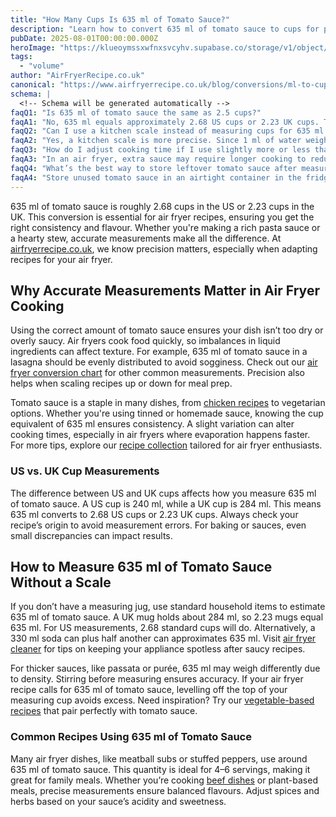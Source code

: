 ```yaml
---
title: "How Many Cups Is 635 ml of Tomato Sauce?"
description: "Learn how to convert 635 ml of tomato sauce to cups for perfect air fryer recipes every time. Get accurate measurements now!"
pubDate: 2025-08-01T00:00:00.000Z
heroImage: "https://klueoymssxwfnxsvcyhv.supabase.co/storage/v1/object/public/Shmucket/how-many-cups-is-635-ml-of-tomato-sauce.webp"
tags:
  - "volume"
author: "AirFryerRecipe.co.uk"
canonical: "https://www.airfryerrecipe.co.uk/blog/conversions/ml-to-cups/how-many-cups-is-635-ml-of-tomato-sauce"
schema: |
  <!-- Schema will be generated automatically -->
faqQ1: "Is 635 ml of tomato sauce the same as 2.5 cups?"
faqA1: "No, 635 ml equals approximately 2.68 US cups or 2.23 UK cups. The exact conversion depends on whether you’re using US or UK measurements. Always check your recipe’s measurement standard for accuracy."
faqQ2: "Can I use a kitchen scale instead of measuring cups for 635 ml of tomato sauce?"
faqA2: "Yes, a kitchen scale is more precise. Since 1 ml of water weighs 1 gram, 635 ml of tomato sauce is roughly 635 grams, though density may vary slightly. For thicker sauces, weighing ensures consistency in air fryer recipes."
faqQ3: "How do I adjust cooking time if I use slightly more or less than 635 ml of tomato sauce?"
faqA3: "In an air fryer, extra sauce may require longer cooking to reduce liquid, while less sauce might dry out the dish. Start with the recommended time and check halfway. Stirring or covering with foil can help manage moisture levels."
faqQ4: "What’s the best way to store leftover tomato sauce after measuring 635 ml?"
faqA4: "Store unused tomato sauce in an airtight container in the fridge for up to 5 days. For longer storage, freeze it in portion-sized containers. Reheat gently in a saucepan or microwave before adding to air fryer recipes."
---
```

<p>635 ml of tomato sauce is roughly 2.68 cups in the US or 2.23 cups in the UK. This conversion is essential for air fryer recipes, ensuring you get the right consistency and flavour. Whether you're making a rich pasta sauce or a hearty stew, accurate measurements make all the difference. At <a href=https://www.airfryerrecipe.co.uk/>airfryerrecipe.co.uk</a>, we know precision matters, especially when adapting recipes for your air fryer.</p>  

<h2>Why Accurate Measurements Matter in Air Fryer Cooking</h2>  
<p>Using the correct amount of tomato sauce ensures your dish isn’t too dry or overly saucy. Air fryers cook food quickly, so imbalances in liquid ingredients can affect texture. For example, 635 ml of tomato sauce in a lasagna should be evenly distributed to avoid sogginess. Check out our <a href=https://www.airfryerrecipe.co.uk/air-fryer-conversion-chart>air fryer conversion chart</a> for other common measurements. Precision also helps when scaling recipes up or down for meal prep.</p>  

<p>Tomato sauce is a staple in many dishes, from <a href=https://www.airfryerrecipe.co.uk/recipe-category/chicken>chicken recipes</a> to vegetarian options. Whether you're using tinned or homemade sauce, knowing the cup equivalent of 635 ml ensures consistency. A slight variation can alter cooking times, especially in air fryers where evaporation happens faster. For more tips, explore our <a href=https://www.airfryerrecipe.co.uk/recipes>recipe collection</a> tailored for air fryer enthusiasts.</p>  

<h3>US vs. UK Cup Measurements</h3>  
<p>The difference between US and UK cups affects how you measure 635 ml of tomato sauce. A US cup is 240 ml, while a UK cup is 284 ml. This means 635 ml converts to 2.68 US cups or 2.23 UK cups. Always check your recipe’s origin to avoid measurement errors. For baking or sauces, even small discrepancies can impact results.</p>  

<h2>How to Measure 635 ml of Tomato Sauce Without a Scale</h2>  
<p>If you don’t have a measuring jug, use standard household items to estimate 635 ml of tomato sauce. A UK mug holds about 284 ml, so 2.23 mugs equal 635 ml. For US measurements, 2.68 standard cups will do. Alternatively, a 330 ml soda can plus half another can approximates 635 ml. Visit <a href=https://www.airfryerrecipe.co.uk/air-fryer-cleaner>air fryer cleaner</a> for tips on keeping your appliance spotless after saucy recipes.</p>  

<p>For thicker sauces, like passata or purée, 635 ml may weigh differently due to density. Stirring before measuring ensures accuracy. If your air fryer recipe calls for 635 ml of tomato sauce, levelling off the top of your measuring cup avoids excess. Need inspiration? Try our <a href=https://www.airfryerrecipe.co.uk/recipe-category/vegetables>vegetable-based recipes</a> that pair perfectly with tomato sauce.</p>  

<h3>Common Recipes Using 635 ml of Tomato Sauce</h3>  
<p>Many air fryer dishes, like meatball subs or stuffed peppers, use around 635 ml of tomato sauce. This quantity is ideal for 4–6 servings, making it great for family meals. Whether you’re cooking <a href=https://www.airfryerrecipe.co.uk/recipe-category/beef>beef dishes</a> or plant-based meals, precise measurements ensure balanced flavours. Adjust spices and herbs based on your sauce’s acidity and sweetness.</p>
